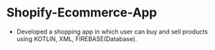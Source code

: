 # Shopify-Ecommerce-App


- Developed a shopping app in which user can buy and sell products using KOTLIN, XML, FIREBASE(Database).
